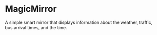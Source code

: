 # MagicMirror
A simple smart mirror that displays information about the weather, traffic, bus arrival times, and the time.
